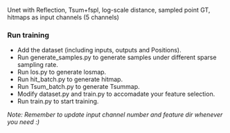 Unet with Reflection, Tsum+fspl, log-scale distance, sampled point GT, hitmaps as input channels (5 channels)
### Run training
- Add the dataset (including inputs, outputs and Positions).
- Run generate_samples.py to generate samples under different sparse sampling rate.
- Run los.py to generate losmap.
- Run hit_batch.py to generate hitmap.
- Run Tsum_batch.py to generate Tsummap.
- Modify dataset.py and train.py to accomadate your feature selection.
- Run train.py to start training.

*Note: Remember to update input channel number and feature dir whenever you need :)*
